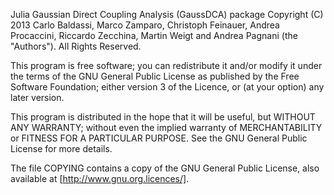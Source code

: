 Julia Gaussian Direct Coupling Analysis (GaussDCA) package
Copyright (C) 2013 Carlo Baldassi, Marco Zamparo, Christoph Feinauer,
Andrea Procaccini, Riccardo Zecchina, Martin Weigt and Andrea Pagnani
(the "Authors").
All Rights Reserved.

This program is free software; you can redistribute it and/or modify
it under the terms of the GNU General Public License as published by
the Free Software Foundation; either version 3 of the Licence, or (at
your option) any later version.

This program is distributed in the hope that it will be useful, but
WITHOUT ANY WARRANTY; without even the implied warranty of
MERCHANTABILITY or FITNESS FOR A PARTICULAR PURPOSE.  See the GNU
General Public License for more details.

The file COPYING contains a copy of the GNU General Public License,
also available at [http://www.gnu.org.licences/].
